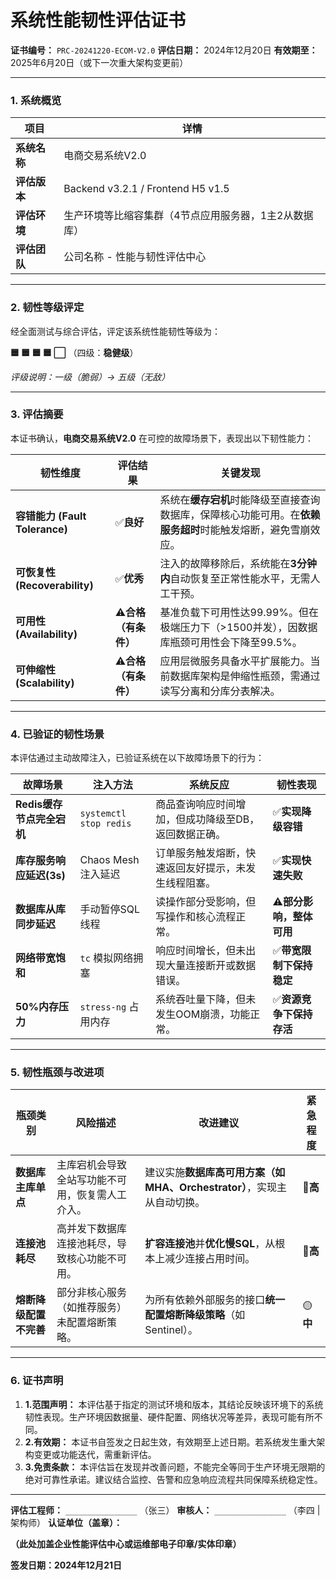 # **系统性能韧性评估证书**

**证书编号：** `PRC-20241220-ECOM-V2.0`
**评估日期：** 2024年12月20日
**有效期至：** 2025年6月20日（或下一次重大架构变更前）

---

### **1. 系统概览**

| 项目               | 详情                                                  |
| ------------------ | ----------------------------------------------------- |
| **系统名称** | 电商交易系统V2.0                                      |
| **评估版本** | Backend v3.2.1 / Frontend H5 v1.5                     |
| **评估环境** | 生产环境等比缩容集群（4节点应用服务器，1主2从数据库） |
| **评估团队** | 公司名称 - 性能与韧性评估中心                         |

---

### **2. 韧性等级评定**

经全面测试与综合评估，评定该系统性能韧性等级为：

**🟦 🟦 🟦 🟦 ⬜️** （四级：**稳健级**）

*评级说明：一级（脆弱）-> 五级（无敌）*

---

### **3. 评估摘要**

本证书确认，**电商交易系统V2.0** 在可控的故障场景下，表现出以下韧性能力：

| 韧性维度                             | 评估结果                     | 关键发现                                                                                                                 |
| ------------------------------------ | ---------------------------- | ------------------------------------------------------------------------------------------------------------------------ |
| **容错能力 (Fault Tolerance)** | ✅**良好**             | 系统在**缓存宕机**时能降级至直接查询数据库，保障核心功能可用。在**依赖服务超时**时能触发熔断，避免雪崩效应。 |
| **可恢复性 (Recoverability)**  | ✅**优秀**             | 注入的故障移除后，系统能在**3分钟内**自动恢复至正常性能水平，无需人工干预。                                        |
| **可用性 (Availability)**      | ⚠️**合格（有条件）** | 基准负载下可用性达99.99%。但在极端压力下（>1500并发），因数据库瓶颈可用性会下降至99.5%。                                 |
| **可伸缩性 (Scalability)**     | ⚠️**合格（有条件）** | 应用层微服务具备水平扩展能力。当前数据库架构是伸缩性瓶颈，需通过读写分离和分库分表解决。                                 |

---

### **4. 已验证的韧性场景**

本评估通过主动故障注入，已验证系统在以下故障场景下的行为：

| 故障场景                        | 注入方法                 | 系统反应                                             | 韧性表现                         |
| ------------------------------- | ------------------------ | ---------------------------------------------------- | -------------------------------- |
| **Redis缓存节点完全宕机** | `systemctl stop redis` | 商品查询响应时间增加，但成功降级至DB，返回数据正确。 | ✅**实现降级容错**         |
| **库存服务响应延迟(3s)**  | Chaos Mesh注入延迟       | 订单服务触发熔断，快速返回友好提示，未发生线程阻塞。 | ✅**实现快速失败**         |
| **数据库从库同步延迟**    | 手动暂停SQL线程          | 读操作部分受影响，但写操作和核心流程正常。           | ⚠️**部分影响，整体可用** |
| **网络带宽饱和**          | `tc` 模拟网络拥塞      | 响应时间增长，但未出现大量连接断开或数据错误。       | ✅**带宽限制下保持稳定**   |
| **50%内存压力**           | `stress-ng` 占用内存   | 系统吞吐量下降，但未发生OOM崩溃，功能正常。          | ✅**资源竞争下保持存活**   |

---

### **5. 韧性瓶颈与改进项**

| 瓶颈类别                     | 风险描述                                         | 改进建议                                                                      | 紧急程度       |
| ---------------------------- | ------------------------------------------------ | ----------------------------------------------------------------------------- | -------------- |
| **数据库主库单点**     | 主库宕机会导致全站写功能不可用，恢复需人工介入。 | 建议实施**数据库高可用方案（如MHA、Orchestrator）**，实现主从自动切换。 | 🔴**高** |
| **连接池耗尽**         | 高并发下数据库连接池耗尽，导致核心功能不可用。   | **扩容连接池**并**优化慢SQL**，从根本上减少连接占用时间。         | 🔴**高** |
| **熔断降级配置不完善** | 部分非核心服务（如推荐服务）未配置熔断策略。     | 为所有依赖外部服务的接口**统一配置熔断降级策略**（如Sentinel）。        | 🟡**中** |

---

### **6. 证书声明**

1. **1.范围声明：** 本评估基于指定的测试环境和版本，其结论反映该环境下的系统韧性表现。生产环境因数据量、硬件配置、网络状况等差异，表现可能有所不同。
2. **2.有效期：** 本证书自签发之日起生效，有效期至上述日期。若系统发生重大架构变更或功能迭代，需重新评估。
3. **3.免责条款：** 本评估旨在发现并改善问题，不能完全等同于生产环境无限期的绝对可靠性承诺。建议结合监控、告警和应急响应流程共同保障系统稳定性。

---

**评估工程师：** `________________` （张三）
**审核人：** `________________` （李四 | 架构师）
**认证单位（盖章）：**

**（此处加盖企业性能评估中心或运维部电子印章/实体印章）**

**签发日期：2024年12月21日**
